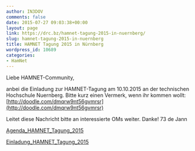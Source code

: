 ```yaml
---
author: IN3DOV
comments: false
date: 2015-07-27 09:03:38+00:00
layout: page
link: https://drc.bz/hamnet-tagung-2015-in-nuernberg/
slug: hamnet-tagung-2015-in-nuernberg
title: HAMNET Tagung 2015 in Nürnberg
wordpress_id: 10689
categories:
- HamNet
---
```


Liebe HAMNET-Community,

anbei die Einladung zur HAMNET-Tagung am 10.10.2015 an der technischen Hochschule Nuernberg. Bitte kurz einen Vermerk, wenn ihr kommen wollt: [http://doodle.com/dmqrw9nt56gvmrsr](http://doodle.com/dmqrw9nt56gvmrsr)

Leitet diese Nachricht bitte an interessierte OMs weiter.
Danke!
73 de Jann

[Agenda_HAMNET_Tagung_2015](https://drc.bz/wp-content/uploads/2015/07/Agenda_HAMNET_Tagung_2015.pdf)

[Einladung_HAMNET_Tagung_2015](https://drc.bz/wp-content/uploads/2015/07/Einladung_HAMNET_Tagung_2015.pdf)
